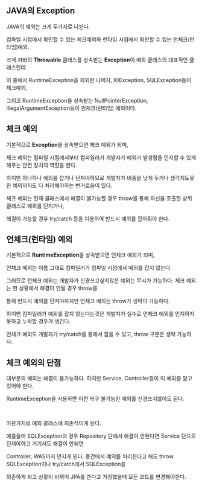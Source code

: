 
## JAVA의 Exception  

JAVA의 예외는 크게 두가지로 나뉜다.

컴파일 시점에서 확인할 수 있는 체크예외와 런타임 시점에서 확인할 수 있는 언체크(런타임)예외.

크게 자바의 **Throwable** 클래스를 상속받는 **Exception**이 예외 클래스의 대표적인 클래스인데 

이 중에서 RuntimeException을 제외한 나머지, IOException, SQLException등이 체크예외,

그리고 RuntimeException을 상속받는 NullPointerException, IllegalArgumentException등이 언체크(런타임) 예외이다.


## 체크 예외

기본적으로 **Exception**을 상속받으면 체크 예외가 되며, 

체크 예외는 컴파일 시점에서부터 컴파일러가 개발자가 예외가 발생함을 인지할 수 있게해주는 안전 장치의 역할을 한다.

하지만 하나하나 예외를 잡거나 던져야하므로 개발자가 비중을 낮게 두거나 생각지도못한 예외까지도 다 처리해야하는 번거로움이 있다.

체크 예외는 현재 클래스에서 해결이 불가능할 경우 throw를 통해 자신을 호출한 상위 클래스로 예외를 던지거나, 

해결이 가능할 경우 try/catch 등을 이용하여 반드시 예외를 잡아줘야 한다.


## 언체크(런타임) 예외

기본적으로 **RuntimeException**을 상속받으면 언체크 예외가 되며,

언체크 예외는 이름 그대로 컴파일러가 컴파일 시점에서 예외를 잡지 않는다.

그러므로 언체크 예외는 개발자가 신경쓰고싶지않은 예외는 무시가 가능하다. 체크 예외는 현 상황에서 해결이 안될 경우 throw를 

통해 반드시 예외를 던져야하지만 언체크 예외는 throw가 생략이 가능하다. 

하지만 컴파일러가 예외를 잡지 않는다는것은 개발자가 실수로 언체크 예외를 인지하지 못하고 누락할 경우가 생긴다.

언체크 예외도 개발자가 try/catch를 통해서 잡을 수 있고, throw 구문은 생략 가능하다.


## 체크 예외의 단점

대부분의 예외는 해결이 불가능하다. 하지만 Service, Controller등이 이 예외를 알고있어야 한다.

RuntimeException을 사용하면 이런 복구 불가능한 예외를 신경쓰지않아도 된다.

<br>

마찬가지로 예외 클래스에 의존적이게 된다.

예를들어 SQLException의 경우 Repository 단에서 해결이 안된다면 Service 단으로 던져야하고 거기서도 해결이 안되면 

Controller, WAS까지 던지게 된다. 중간에서 예외를 처리한다고 해도 throw SQLException이나 try/catch에서 SQLException을 

의존하게 되고 상황이 바뀌어 JPA를 쓴다고 가정했을때 모든 코드를 변경해야한다.


    







